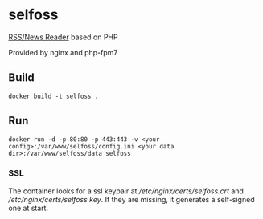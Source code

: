 # selfoss
[RSS/News Reader](https://selfoss.aditu.de) based on PHP

Provided by nginx and php-fpm7

## Build
```
docker build -t selfoss .
```

## Run
```
docker run -d -p 80:80 -p 443:443 -v <your config>:/var/www/selfoss/config.ini <your data dir>:/var/www/selfoss/data selfoss
```

### SSL
The container looks for a ssl keypair at */etc/nginx/certs/selfoss.crt* and */etc/nginx/certs/selfoss.key*.
If they are missing, it generates a self-signed one at start.
